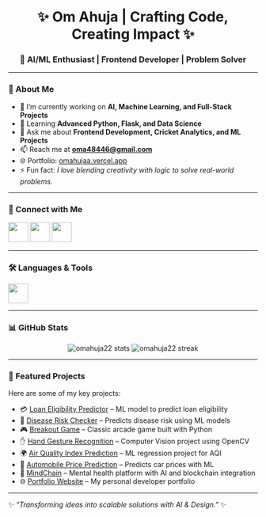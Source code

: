 <h1 align="center">✨ Om Ahuja | Crafting Code, Creating Impact ✨</h1>
<h3 align="center">🚀 AI/ML Enthusiast | Frontend Developer | Problem Solver</h3>

---

### 🌟 About Me
- 🔭 I’m currently working on **AI, Machine Learning, and Full-Stack Projects**
- 🌱 Learning **Advanced Python, Flask, and Data Science**
- 💬 Ask me about **Frontend Development, Cricket Analytics, and ML Projects**
- 📫 Reach me at **oma48446@gmail.com**
- 🌐 Portfolio: [omahujaa.vercel.app](https://omahujaa.vercel.app/)  
- ⚡ Fun fact: *I love blending creativity with logic to solve real-world problems.*

---

### 🤝 Connect with Me
<p align="left">
<a href="https://x.com/ahuja_om87703" target="blank"><img src="https://skillicons.dev/icons?i=twitter" height="40"/></a>
<a href="https://www.linkedin.com/in/omahujaa" target="blank"><img src="https://skillicons.dev/icons?i=linkedin" height="40"/></a>
<a href="https://instagram.com/omahujaa.22" target="blank"><img src="https://skillicons.dev/icons?i=instagram" height="40"/></a>
</p>

---

### 🛠️ Languages & Tools
<p align="left">
<img src="https://skillicons.dev/icons?i=python,c,cpp,js,html,css,flask,git,github,ai,ps,figma,chartjs" height="40"/>
</p>

---

### 📊 GitHub Stats
<p align="center">
<img src="https://github-readme-stats.vercel.app/api?username=omahuja22&show_icons=true&theme=radical" alt="omahuja22 stats"/>
<img src="https://github-readme-streak-stats.herokuapp.com/?user=omahuja22&theme=radical" alt="omahuja22 streak"/>
</p>

---

### 🚀 Featured Projects
Here are some of my key projects:

- 💳 [Loan Eligibility Predictor](https://github.com/omahuja22/loan_eligibily_predictor) – ML model to predict loan eligibility  
- 🏥 [Disease Risk Checker](https://github.com/omahuja22/disease_risk_checker) – Predicts disease risk using ML models  
- 🎮 [Breakout Game](https://github.com/omahuja22/breakout-game) – Classic arcade game built with Python  
- ✋ [Hand Gesture Recognition](https://github.com/omahuja22/hand-gesture-recognition) – Computer Vision project using OpenCV  
- 🌍 [Air Quality Index Prediction](https://github.com/omahuja22/air-quality-index-prediction) – ML regression project for AQI  
- 🚗 [Automobile Price Prediction](https://github.com/omahuja22/Automobile-Price-Prediction) – Predicts car prices with ML  
- 🧘 [MindChain](https://github.com/omahuja22/mindchain) – Mental health platform with AI and blockchain integration  
- 🌐 [Portfolio Website](https://omahujaa.vercel.app/) – My personal developer portfolio  

---

✨ *“Transforming ideas into scalable solutions with AI & Design.”* ✨
